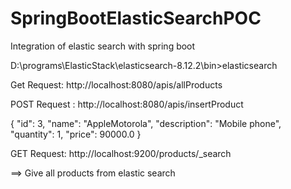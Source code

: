 # SpringBootElasticSearchPOC
Integration of elastic search with spring boot

D:\programs\ElasticStack\elasticsearch-8.12.2\bin>elasticsearch

Get Request: http://localhost:8080/apis/allProducts

POST Request : http://localhost:8080/apis/insertProduct

{
    "id": 3,
    "name": "AppleMotorola",
    "description": "Mobile phone",
    "quantity": 1,
    "price": 90000.0
}

GET Request: http://localhost:9200/products/_search

==> Give all products from elastic search
